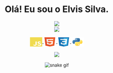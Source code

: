  <h1 align="center" > Olá! Eu sou o Elvis Silva. </h1>

 <div align="center" >
  <a href="https://github.com/elvisilvaa">
  <img height="180em" align="center" src="https://github-readme-stats.vercel.app/api?username=develvisilva&show_icons=true&theme=merko&include_all_commits=true&count_private=true"/><br/>
  <img height="180em" align="center" src="https://github-readme-stats.vercel.app/api/top-langs/?username=develvisilva&layout=compact&langs_count=16&theme=merko"/>
</div>
  
  <div align="center" style="display: inline_block"><br>
  <img align="center" alt="Rafa-Js" height="30" width="40" src="https://raw.githubusercontent.com/devicons/devicon/master/icons/javascript/javascript-plain.svg">
  <img align="center" alt="Rafa-HTML" height="30" width="40" src="https://raw.githubusercontent.com/devicons/devicon/master/icons/html5/html5-original.svg">
  <img align="center" alt="Rafa-CSS" height="30" width="40" src="https://raw.githubusercontent.com/devicons/devicon/master/icons/css3/css3-original.svg">
  <img align="center" alt="Rafa-Python" height="30" width="40" src="https://raw.githubusercontent.com/devicons/devicon/master/icons/python/python-original.svg">
</div><br/>
  
  <div align="center" >
  <a href="https://www.linkedin.com/in/elvis-silva-755838103/" target="_blank"><img src="https://img.shields.io/badge/-LinkedIn-%230077B5?style=for-the-badge&logo=linkedin&logoColor=white" target="_blank"></a> 
 
 ![snake gif](https://github.com/elvisilvaa/elvisilvaa/blob/output/github-contribution-grid-snake.svg)
 
</div>
  
